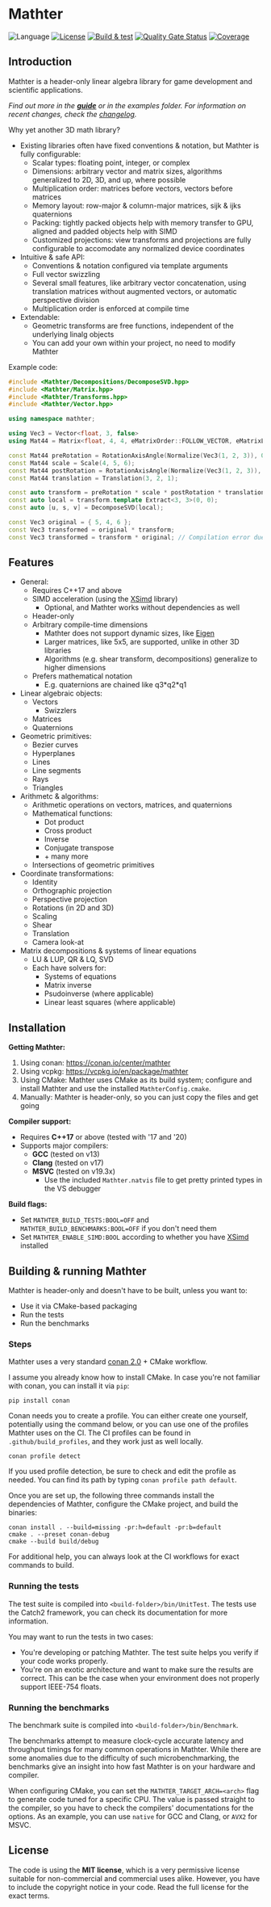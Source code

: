 Mathter
===

![Language](https://img.shields.io/badge/Language-C++17-blue)
[![License](https://img.shields.io/badge/License-MIT-blue)](#license)
[![Build & test](https://github.com/petiaccja/Mathter/actions/workflows/build_and_test.yml/badge.svg)](https://github.com/petiaccja/Mathter/actions/workflows/build_and_test.yml)
[![Quality Gate Status](https://sonarcloud.io/api/project_badges/measure?project=petiaccja_Mathter&metric=alert_status)](https://sonarcloud.io/dashboard?id=petiaccja_Mathter)
[![Coverage](https://sonarcloud.io/api/project_badges/measure?project=petiaccja_Mathter&metric=coverage)](https://sonarcloud.io/dashboard?id=petiaccja_Mathter)


Introduction
---
Mathter is a header-only linear algebra library for game development and scientific applications.

*Find out more in the [**guide**](docs/Guide.md) or in the examples folder. For information on recent changes, check the [changelog](CHANGELOG.md).*

Why yet another 3D math library?
- Existing libraries often have fixed conventions & notation, but Mathter is fully configurable:
  - Scalar types: floating point, integer, or complex
  - Dimensions: arbitrary vector and matrix sizes, algorithms generalized to 2D, 3D, and up, where possible
  - Multiplication order: matrices before vectors, vectors before matrices
  - Memory layout: row-major & column-major matrices, sijk & ijks quaternions
  - Packing: tightly packed objects help with memory transfer to GPU, aligned and padded objects help with SIMD
  - Customized projections: view transforms and projections are fully configurable to accomodate any normalized device coordinates
- Intuitive & safe API:
  - Conventions & notation configured via template arguments
  - Full vector swizzling
  - Several small features, like arbitrary vector concatenation, using translation matrices without augmented vectors, or automatic perspective division
  - Multiplication order is enforced at compile time
- Extendable:
  - Geometric transforms are free functions, independent of the underlying linalg objects
  - You can add your own within your project, no need to modify Mathter


Example code:
```c++
#include <Mathter/Decompositions/DecomposeSVD.hpp>
#include <Mathter/Matrix.hpp>
#include <Mathter/Transforms.hpp>
#include <Mathter/Vector.hpp>

using namespace mathter;

using Vec3 = Vector<float, 3, false>
using Mat44 = Matrix<float, 4, 4, eMatrixOrder::FOLLOW_VECTOR, eMatrixLayout::ROW_MAJOR, false>;

const Mat44 preRotation = RotationAxisAngle(Normalize(Vec3(1, 2, 3)), 0.4f);
const Mat44 scale = Scale(4, 5, 6);
const Mat44 postRotation = RotationAxisAngle(Normalize(Vec3(1, 2, 3)), -0.4f);
const Mat44 translation = Translation(3, 2, 1);

const auto transform = preRotation * scale * postRotation * translation;
const auto local = transform.template Extract<3, 3>(0, 0);
const auto [u, s, v] = DecomposeSVD(local);

const Vec3 original = { 5, 4, 6 };
const Vec3 transformed = original * transform;
const Vec3 transformed = transform * original; // Compilation error due to matrix order.
```


Features
---
- General:
  - Requires C++17 and above
  - SIMD acceleration (using the [XSimd](https://github.com/xtensor-stack/xsimd) library)
    - Optional, and Mathter works without dependencies as well
  - Header-only
  - Arbitrary compile-time dimensions
    - Mathter does not support dynamic sizes, like [Eigen](https://eigen.tuxfamily.org)
    - Larger matrices, like 5x5, are supported, unlike in other 3D libraries
    - Algorithms (e.g. shear transform, decompositions) generalize to higher dimensions
  - Prefers mathematical notation
    - E.g. quaternions are chained like q3\*q2\*q1
- Linear algebraic objects:
  - Vectors
    - Swizzlers
  - Matrices
  - Quaternions
- Geometric primitives:
  - Bezier curves
  - Hyperplanes
  - Lines
  - Line segments
  - Rays
  - Triangles
- Arithmetc & algorithms:
  - Arithmetic operations on vectors, matrices, and quaternions
  - Mathematical functions:
    - Dot product
    - Cross product
    - Inverse
    - Conjugate transpose
    - \+ many more
  - Intersections of geometric primitives
- Coordinate transformations:
  - Identity
  - Orthographic projection
  - Perspective projection
  - Rotations (in 2D and 3D)
  - Scaling
  - Shear
  - Translation
  - Camera look-at
- Matrix decompositions & systems of linear equations
  - LU & LUP, QR & LQ, SVD
  - Each have solvers for:
    - Systems of equations
    - Matrix inverse
    - Psudoinverse (where applicable)
    - Linear least squares (where applicable)

Installation
---

**Getting Mathter:**
1. Using conan: https://conan.io/center/mathter
2. Using vcpkg: https://vcpkg.io/en/package/mathter
3. Using CMake: Mathter uses CMake as its build system; configure and install Mathter and use the installed `MathterConfig.cmake`.
4. Manually: Mathter is header-only, so you can just copy the files and get going

**Compiler support:**
- Requires **C++17** or above (tested with '17 and '20)
- Supports major compilers:
  - **GCC** (tested on v13)
  - **Clang** (tested on v17)
  - **MSVC** (tested on v19.3x)
    - Use the included `Mathter.natvis` file to get pretty printed types in the VS debugger

**Build flags:**
- Set `MATHTER_BUILD_TESTS:BOOL=OFF` and `MATHTER_BUILD_BENCHMARKS:BOOL=OFF` if you don't need them
- Set `MATHTER_ENABLE_SIMD:BOOL` according to whether you have [XSimd](https://github.com/xtensor-stack/xsimd) installed


Building & running Mathter
---

Mathter is header-only and doesn't have to be built, unless you want to:
- Use it via CMake-based packaging
- Run the tests
- Run the benchmarks

### Steps

Mathter uses a very standard [conan 2.0](https://docs.conan.io/2/installation.html) + CMake workflow.

I assume you already know how to install CMake. In case you're not familiar with conan, you can install it via `pip`:

```
pip install conan
```

Conan needs you to create a profile. You can either create one yourself, potentially using the command below, or you can use one of the profiles Mathter uses on the CI. The CI profiles can be found in `.github/build_profiles`, and they work just as well locally.

```
conan profile detect
```

If you used profile detection, be sure to check and edit the profile as needed. You can find its path by typing `conan profile path default`.

Once you are set up, the following three commands install the dependencies of Mathter, configure the CMake project, and build the binaries:

```
conan install . --build=missing -pr:h=default -pr:b=default
cmake . --preset conan-debug
cmake --build build/debug
```

For additional help, you can always look at the CI workflows for exact commands to build.

### Running the tests

The test suite is compiled into `<build-folder>/bin/UnitTest`. The tests use the Catch2 framework, you can check its documentation for more information.

You may want to run the tests in two cases:
- You're developing or patching Mathter. The test suite helps you verify if your code works properly.
- You're on an exotic architecture and want to make sure the results are correct. This can be the case when your environment does not properly support IEEE-754 floats.

### Running the benchmarks

The benchmark suite is compiled into `<build-folder>/bin/Benchmark`.

The benchmarks attempt to measure clock-cycle accurate latency and throughput timings for many common operations in Mathter. While there are some anomalies due to the difficulty of such microbenchmarking, the benchmarks give an insight into how fast Mathter is on your hardware and compiler.

When configuring CMake, you can set the `MATHTER_TARGET_ARCH=<arch>` flag to generate code tuned for a specific CPU. The value is passed straight to the compiler, so you have to check the compilers' documentations for the options. As an example, you can use `native` for GCC and Clang, or `AVX2` for MSVC.

License
---
The code is using the **MIT license**, which is a very permissive license suitable for non-commercial and commercial uses alike. However, you have to include the copyright notice in your code. Read the full license for the exact terms.